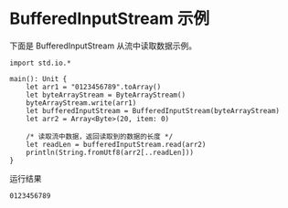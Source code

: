 # BufferedInputStream 示例

下面是 BufferedInputStream 从流中读取数据示例。
<!-- verify -->

```cangjie
import std.io.*

main(): Unit {
    let arr1 = "0123456789".toArray()
    let byteArrayStream = ByteArrayStream()
    byteArrayStream.write(arr1)
    let bufferedInputStream = BufferedInputStream(byteArrayStream)
    let arr2 = Array<Byte>(20, item: 0)

    /* 读取流中数据，返回读取到的数据的长度 */
    let readLen = bufferedInputStream.read(arr2)
    println(String.fromUtf8(arr2[..readLen]))
}
```

运行结果

```text
0123456789
```
